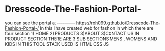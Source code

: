 # Dresscode-The-Fashion-Portal-
you can see the portal at ---------   https://roh099.github.io/Dresscode-The-Fashion-Portal-/
In this I have created web for fashion  in which there are four section 1) HOME   2) PRODUCTS  3)ABOUT  3)CONTACT US
IN  PRODUCT SECTION THERE ARE 3 SUB SECTIONS  MENS , WOMENS AND KIDS 
IN THIS TOOL STACK USED IS HTML CSS JS 
